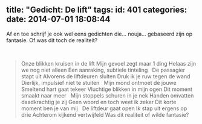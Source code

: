 title: "Gedicht: De lift"
tags:
id: 401
categories:
date: 2014-07-01 18:08:44
---

Af en toe schrijf je ook wel eens gedichten die... nouja... gebaseerd zijn op fantasie. Of was dit toch de realiteit?

<!-- more -->
&nbsp;
> Onze blikken kruisen in de lift
> Mijn gevoel zegt maar 1 ding
> Helaas zijn we nog niet alleen
> Een aanraking, subtiele tinteling
>&nbsp;
> De passagier stapt uit
> Alvorens de liftdeuren sluiten
> Druk ik je ruw tegen de wand
> Dierlijk, impulsief niet te stuiten
>&nbsp;
> Mijn mond ontmoet de jouwe
> Smeltend hart gaat tekeer
> Vluchtige blikken in mijn ogen
> Dit moment smaakt naar meer
>&nbsp;
> Mijn stoppels schuren in je nek
> Handen omvatten daadkrachtig je zij
> Geen woord en toch weet ik zeker
> Dit korte moment ben je van mij
>&nbsp;
> De liftdeur gaat open
> Ik stap uit ergens op drie
> Achterom kijkend vertwijfeld
> Was dit realiteit of wilde fantasie?